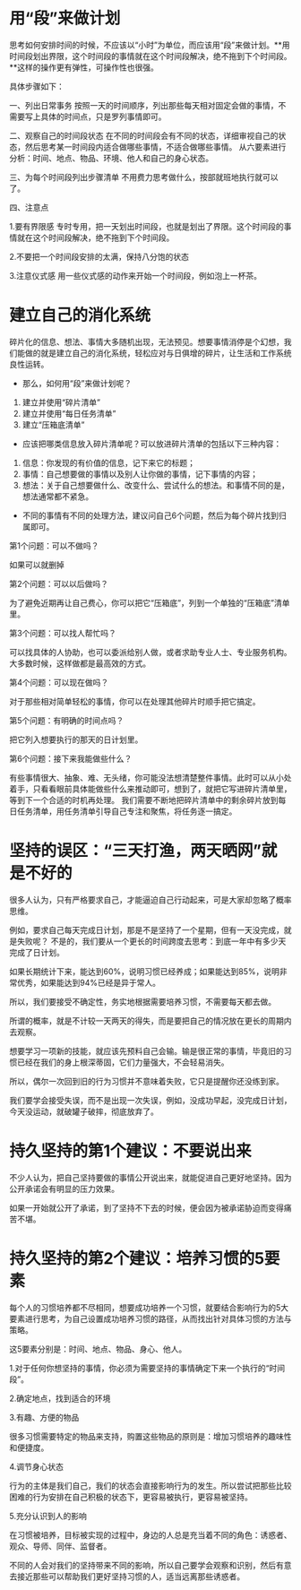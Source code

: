 # 用“段”来做计划
思考如何安排时间的时候，不应该以“小时”为单位，而应该用“段”来做计划。**用时间段划出界限，这个时间段的事情就在这个时间段解决，绝不拖到下个时间段。**这样的操作更有弹性，可操作性也很强。

具体步骤如下：

一、列出日常事务
按照一天的时间顺序，列出那些每天相对固定会做的事情，不需要写上具体的时间点，只是罗列事情即可。

二、观察自己的时间段状态
在不同的时间段会有不同的状态，详细审视自己的状态，然后思考某一时间段内适合做哪些事情，不适合做哪些事情。
从六要素进行分析：时间、地点、物品、环境、他人和自己的身心状态。

三、为每个时间段列出步骤清单
不用费力思考做什么，按部就班地执行就可以了。

四、注意点

1.要有界限感
专时专用，把一天划出时间段，也就是划出了界限。这个时间段的事情就在这个时间段解决，绝不拖到下个时间段。

2.不要把一个时间段安排的太满，保持八分饱的状态

3.注意仪式感
用一些仪式感的动作来开始一个时间段，例如泡上一杯茶。

# 建立自己的消化系统

碎片化的信息、想法、事情大多随机出现，无法预见。想要事情消停是个幻想，我们能做的就是建立自己的消化系统，轻松应对与日俱增的碎片，让生活和工作系统良性运转。
- 那么，如何用“段”来做计划呢？

1.  建立并使用“碎片清单”
2.  建立并使用“每日任务清单”
3.  建立“压箱底清单”

- 应该把哪类信息放入碎片清单呢？可以放进碎片清单的包括以下三种内容：

1. 信息：你发现的有价值的信息，记下来它的标题；
2. 事情：自己想要做的事情以及别人让你做的事情，记下事情的内容；
3. 想法：关于自己想要做什么、改变什么、尝试什么的想法。和事情不同的是，想法通常都不紧急。

- 不同的事情有不同的处理方法，建议问自己6个问题，然后为每个碎片找到归属即可。

第1个问题：可以不做吗？

如果可以就删掉

第2个问题：可以以后做吗？

为了避免近期再让自己费心，你可以把它“压箱底”，列到一个单独的“压箱底”清单里。

第3个问题：可以找人帮忙吗？

可以找具体的人协助，也可以委派给别人做，或者求助专业人士、专业服务机构。大多数时候，这样做都是最高效的方式。

第4个问题：可以现在做吗？

对于那些相对简单轻松的事情，你可以在处理其他碎片时顺手把它搞定。

第5个问题：有明确的时间点吗？

把它列入想要执行的那天的日计划里。

第6个问题：接下来我能做些什么？

有些事情很大、抽象、难、无头绪，你可能没法想清楚整件事情。此时可以从小处着手，只看看眼前具体能做些什么来推动即可，想到了，就把它写进碎片清单里，等到下一个合适的时机再处理。
我们需要不断地把碎片清单中的剩余碎片放到每日任务清单，用任务清单引导自己专注和聚焦，将任务逐一搞定。

# 坚持的误区：“三天打渔，两天晒网”就是不好的

很多人认为，只有严格要求自己，才能逼迫自己行动起来，可是大家却忽略了概率思维。

例如，要求自己每天完成日计划，那是不是坚持了一个星期，但有一天没完成，就是失败呢？
不是的，我们要从一个更长的时间跨度去思考：到底一年中有多少天完成了日计划。

如果长期统计下来，能达到60%，说明习惯已经养成；如果能达到85%，说明非常优秀，如果能达到94%已经是异于常人。

所以，我们要接受不确定性，务实地根据需要培养习惯，不需要每天都去做。

所谓的概率，就是不计较一天两天的得失，而是要把自己的情况放在更长的周期内去观察。

想要学习一项新的技能，就应该先预料自己会输。输是很正常的事情，毕竟旧的习惯已经在我们的身上根深蒂固，它们力量强大，不会轻易消失。

所以，偶尔一次回到旧的行为习惯并不意味着失败，它只是提醒你还没练到家。

我们要学会接受失误，而不是出现一次失误，例如，没成功早起，没完成日计划，今天没运动，就破罐子破摔，彻底放弃了。

# 持久坚持的第1个建议：不要说出来

不少人认为，把自己坚持要做的事情公开说出来，就能促进自己更好地坚持。因为公开承诺会有明显的压力效果。

如果一开始就公开了承诺，到了坚持不下去的时候，便会因为被承诺胁迫而变得痛苦不堪。

# 持久坚持的第2个建议：培养习惯的5要素

每个人的习惯培养都不尽相同，想要成功培养一个习惯，就要结合影响行为的5大要素进行思考，为自己设置成功培养习惯的路径，从而找出针对具体习惯的方法与策略。

这5要素分别是：时间、地点、物品、身心、他人。

1.对于任何你想坚持的事情，你必须为需要坚持的事情确定下来一个执行的“时间段”。

2.确定地点，找到适合的环境

3.有趣、方便的物品

很多习惯需要特定的物品来支持，购置这些物品的原则是：增加习惯培养的趣味性和便捷度。

4.调节身心状态

行为的主体是我们自己，我们的状态会直接影响行为的发生。所以尝试把那些比较困难的行为安排在自己积极的状态下，更容易被执行，更容易被坚持。

5.充分认识到人的影响

在习惯被培养，目标被实现的过程中，身边的人总是充当着不同的角色：诱惑者、观众、导师、同伴、监督者。

不同的人会对我们的坚持带来不同的影响，所以自己要学会观察和识别，然后有意去接近那些可以帮助我们更好坚持习惯的人，适当远离那些诱惑者。
